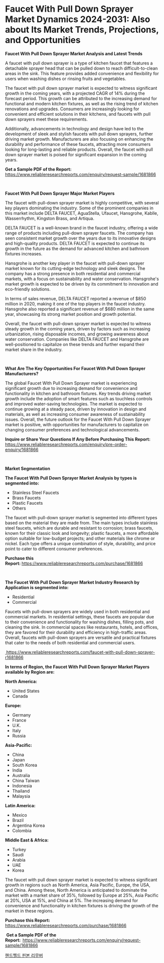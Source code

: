 <p><h1>Faucet With Pull Down Sprayer Market Dynamics 2024-2031: Also about Its Market Trends, Projections, and Opportunities</h1></p><p><strong>Faucet With Pull Down Sprayer Market Analysis and Latest Trends</strong></p>
<p><p>A faucet with pull down sprayer is a type of kitchen faucet that features a detachable sprayer head that can be pulled down to reach difficult-to-clean areas in the sink. This feature provides added convenience and flexibility for users when washing dishes or rinsing fruits and vegetables.</p><p>The faucet with pull down sprayer market is expected to witness significant growth in the coming years, with a projected CAGR of 14% during the forecast period. This growth can be attributed to the increasing demand for functional and modern kitchen fixtures, as well as the rising trend of kitchen renovations and upgrades. Consumers are increasingly looking for convenient and efficient solutions in their kitchens, and faucets with pull down sprayers meet these requirements.</p><p>Additionally, advancements in technology and design have led to the development of sleek and stylish faucets with pull down sprayers, further driving market growth. Manufacturers are also focusing on enhancing the durability and performance of these faucets, attracting more consumers looking for long-lasting and reliable products. Overall, the faucet with pull down sprayer market is poised for significant expansion in the coming years.</p></p>
<p><strong>Get a Sample PDF of the Report:&nbsp;</strong> <a href="https://www.reliableresearchreports.com/enquiry/request-sample/1681866">https://www.reliableresearchreports.com/enquiry/request-sample/1681866</a></p>
<p>&nbsp;</p>
<p><strong>Faucet With Pull Down Sprayer Major Market Players</strong></p>
<p><p>The faucet with pull-down sprayer market is highly competitive, with several key players dominating the industry. Some of the prominent companies in this market include DELTA FAUCET, AguaStella, Ufaucet, Hansgrohe, Kablle, Wasserrhythm, Kingston Brass, and Artiqua.</p><p>DELTA FAUCET is a well-known brand in the faucet industry, offering a wide range of products including pull-down sprayer faucets. The company has seen consistent market growth over the years due to its innovative designs and high-quality products. DELTA FAUCET is expected to continue its growth in the future as the demand for advanced kitchen and bathroom fixtures increases.</p><p>Hansgrohe is another key player in the faucet with pull-down sprayer market known for its cutting-edge technology and sleek designs. The company has a strong presence in both residential and commercial markets, with a focus on sustainability and water conservation. Hansgrohe's market growth is expected to be driven by its commitment to innovation and eco-friendly solutions.</p><p>In terms of sales revenue, DELTA FAUCET reported a revenue of $850 million in 2020, making it one of the top players in the faucet industry. Hansgrohe also reported a significant revenue of $680 million in the same year, showcasing its strong market position and growth potential.</p><p>Overall, the faucet with pull-down sprayer market is expected to witness steady growth in the coming years, driven by factors such as increasing urbanization, rising disposable incomes, and growing awareness about water conservation. Companies like DELTA FAUCET and Hansgrohe are well-positioned to capitalize on these trends and further expand their market share in the industry.</p></p>
<p>&nbsp;</p>
<p><strong>What Are The Key Opportunities For Faucet With Pull Down Sprayer Manufacturers?</strong></p>
<p><p>The global Faucet With Pull Down Sprayer market is experiencing significant growth due to increasing demand for convenience and functionality in kitchen and bathroom fixtures. Key trends driving market growth include the adoption of smart features such as touchless controls and improved water-saving technologies. The market is expected to continue growing at a steady pace, driven by innovation in design and materials, as well as increasing consumer awareness of sustainability issues. Overall, the future outlook for the Faucet With Pull Down Sprayer market is positive, with opportunities for manufacturers to capitalize on changing consumer preferences and technological advancements.</p></p>
<p><strong>Inquire or Share Your Questions If Any Before Purchasing This Report:</strong> <a href="https://www.reliableresearchreports.com/enquiry/pre-order-enquiry/1681866">https://www.reliableresearchreports.com/enquiry/pre-order-enquiry/1681866</a></p>
<p>&nbsp;</p>
<p><strong>Market Segmentation</strong></p>
<p><strong>The Faucet With Pull Down Sprayer Market Analysis by types is segmented into:</strong></p>
<p><ul><li>Stainless Steel Faucets</li><li>Brass Faucets</li><li>Plastic Faucets</li><li>Others</li></ul></p>
<p><p>The faucet with pull-down sprayer market is segmented into different types based on the material they are made from. The main types include stainless steel faucets, which are durable and resistant to corrosion; brass faucets, known for their classic look and longevity; plastic faucets, a more affordable option suitable for low-budget projects; and other materials like chrome or nickel. Each type offers a unique combination of style, durability, and price point to cater to different consumer preferences.</p></p>
<p><strong>Purchase this Report:&nbsp;</strong><a href="https://www.reliableresearchreports.com/purchase/1681866">https://www.reliableresearchreports.com/purchase/1681866</a></p>
<p>&nbsp;</p>
<p><strong>The Faucet With Pull Down Sprayer Market Industry Research by Application is segmented into:</strong></p>
<p><ul><li>Residential</li><li>Commercial</li></ul></p>
<p><p>Faucets with pull-down sprayers are widely used in both residential and commercial markets. In residential settings, these faucets are popular due to their convenience and functionality for washing dishes, filling pots, and cleaning the sink. In commercial spaces like restaurants, hotels, and offices, they are favored for their durability and efficiency in high-traffic areas. Overall, faucets with pull-down sprayers are versatile and practical fixtures that cater to the needs of both residential and commercial users.</p></p>
<p><a href="https://www.reliableresearchreports.com/faucet-with-pull-down-sprayer-r1681866">&nbsp;https://www.reliableresearchreports.com/faucet-with-pull-down-sprayer-r1681866</a></p>
<p><strong>In terms of Region, the Faucet With Pull Down Sprayer Market Players available by Region are:</strong></p>
<p>
    <p> <strong> North America: </strong>
        <ul>
            <li>United States</li>
            <li>Canada</li>
        </ul>
        </p> 
    <p> <strong> Europe: </strong>
        <ul>
            <li>Germany</li>
            <li>France</li>
            <li>U.K.</li>
            <li>Italy</li>
            <li>Russia</li>
        </ul>
        </p> 
    <p> <strong> Asia-Pacific: </strong>
        <ul>
            <li>China</li>
            <li>Japan</li>
            <li>South Korea</li>
            <li>India</li>
            <li>Australia</li>
            <li>China Taiwan</li>
            <li>Indonesia</li>
            <li>Thailand</li>
            <li>Malaysia</li>
        </ul>
        </p> 
    <p> <strong> Latin America: </strong>
        <ul>
            <li>Mexico</li>
            <li>Brazil</li>
            <li>Argentina Korea</li>
            <li>Colombia</li>
        </ul>
        </p> 
    <p> <strong> Middle East & Africa: </strong>
        <ul>
            <li>Turkey</li>
            <li>Saudi</li>
            <li>Arabia</li>
            <li>UAE</li>
            <li>Korea</li>
        </ul>
    </p>
    </p>
<p><p>The faucet with pull down sprayer market is expected to witness significant growth in regions such as North America, Asia Pacific, Europe, the USA, and China. Among these, North America is anticipated to dominate the market with a market share of 35%, followed by Europe at 25%, Asia Pacific at 20%, USA at 15%, and China at 5%. The increasing demand for convenience and functionality in kitchen fixtures is driving the growth of the market in these regions.</p></p>
<p><strong>Purchase this Report: </strong><a href="https://www.reliableresearchreports.com/purchase/1681866">https://www.reliableresearchreports.com/purchase/1681866</a></p>
<p>&nbsp;<strong>Get a Sample PDF of the Report:&nbsp;&nbsp;</strong><a href="https://www.reliableresearchreports.com/enquiry/request-sample/1681866">https://www.reliableresearchreports.com/enquiry/request-sample/1681866</a></p>
<p><strong></strong></p>
<p><p><a href="https://github.com/darrellockm3ytan895656/Market-Research-Report-List-2/blob/main/693512892149.md">핸드헬드 핀본 리무버</a></p></p>